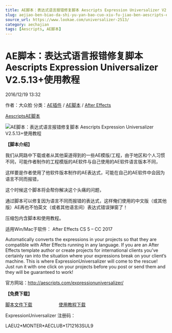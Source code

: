 ```yaml
---
title: AE脚本：表达式语言报错修复脚本 Aescripts Expression Universalizer V2.5.13+使用教程
slug: aejiao-ben-biao-da-shi-yu-yan-bao-cuo-xiu-fu-jiao-ben-aescripts-expression-universalizer-v2-5-13-shi-yong-jiao-cheng
source_url: https://www.lookae.com/universalizer-2513/
category: aechajian
tags: [Aescripts, AE脚本]
---
```

# AE脚本：表达式语言报错修复脚本 Aescripts Expression Universalizer V2.5.13+使用教程

2016/12/19 13:32

作者：大众脸
分类：[AE插件](https://www.lookae.com/after-effects/aechajian/) / [AE脚本](https://www.lookae.com/after-effects/aescripts/) / [After Effects](https://www.lookae.com/after-effects/)

[Aescripts](https://www.lookae.com/tag/aescripts/)[AE脚本](https://www.lookae.com/tag/ae%e8%84%9a%e6%9c%ac/)

![AE脚本：表达式语言报错修复脚本 Aescripts Expression Universalizer V2.5.13+使用教程](https://www.lookae.com/wp-content/uploads/2014/12/Universalizer.jpg "AE脚本：表达式语言报错修复脚本 Aescripts Expression Universalizer V2.5.13+使用教程-LookAE.com")

**【脚本介绍】**

我们从网路中下载或者从其他渠道得到的一些AE模版/工程，由于地区和个人习惯不同，可能作者制作的工程模版的AE软件与自己使用的AE软件语言版本不同，

这样要是作者使用了他软件版本制作的AE表达式，可能在自己的AE软件中会因为语言不同而报错，

这个时候这个脚本将会帮你解决这个头痛的问题，

通过脚本可以修复因为语言不同而报错的表达式，这样俺们使用的中文版（或其他版）AE再也不怕英文（或者其他语言间）表达式错误弹窗了！

压缩包内含脚本和使用教程。

适用Win/Mac于软件： After Effects CS 5 – CC 2017

Automatically converts the expressions in your projects so that they are compatible with After Effects running in any language. If you are an After Effects template author or create projects for international clients you’ve certainly ran into the situation where your expressions break on your client’s machine. This is where ExpressionUniversalizer will come to the rescue! Just run it with one click on your projects before you post or send them and they will be guaranteed to work!

官方网站：http://aescripts.com/expressionuniversalizer/

**【免费下载】**

[脚本文件下载](https://lookae.ctfile.com/fs/LQC164203289)                     [使用教程下载](http://lookae.ctfile.com/file/141196712)

ExpressionUniversalizer 注册码：

LAEU2\*MONTER\*AECLUB\*1712163SUL9
